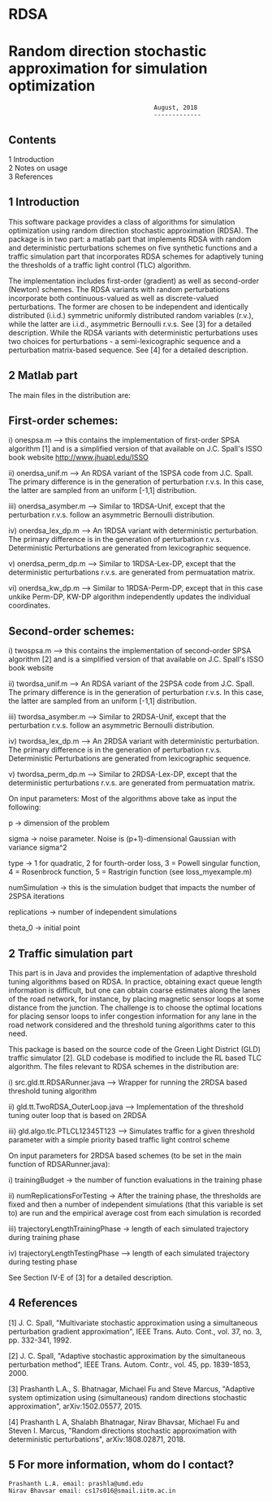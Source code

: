 # RDSA
Random direction stochastic approximation for simulation optimization
=====================================================================
											August, 2018
											-------------
Contents
--------
1 Introduction                                                                                                  
2 Notes on usage	
3 References
                                                       
1 Introduction
--------------
This software package provides a class of algorithms for simulation optimization using random direction stochastic approximation (RDSA). The package is in two part: a matlab part that implements RDSA with random and deterministic perturbations schemes on five synthetic functions and a traffic simulation part that incorporates RDSA schemes for adaptively tuning the thresholds of a traffic light control (TLC) algorithm.

The implementation includes first-order (gradient) as well as second-order (Newton) schemes. The RDSA variants with random perturbations incorporate both continuous-valued as well as discrete-valued perturbations. The former are chosen to be independent and identically distributed (i.i.d.) symmetric uniformly distributed random variables (r.v.), while the latter are i.i.d., asymmetric Bernoulli r.v.s. See [3] for a detailed description. While the RDSA variants with deterministic perturbations uses two choices for perturbations - a semi-lexicographic sequence and a perturbation matrix-based sequence. See [4] for a detailed description.

2 Matlab part
--------------
The main files in the distribution are:

First-order schemes:
-------------------
i) onespsa.m --> this contains the implementation of first-order SPSA algorithm [1] and is a simplified version of that available on J.C. Spall's ISSO book website http://www.jhuapl.edu/ISSO

ii) onerdsa_unif.m --> An RDSA variant of the 1SPSA code from J.C. Spall. The primary difference is in the generation of perturbation r.v.s. In this case, the latter are sampled from an uniform [-1,1] distribution.

iii) onerdsa_asymber.m --> Similar to 1RDSA-Unif, except that the perturbation r.v.s. follow an asymmetric Bernoulli distribution.

iv) onerdsa_lex_dp.m --> An 1RDSA variant with deterministic perturbation. The primary difference is in the generation of perturbation r.v.s. Deterministic Perturbations are generated from lexicographic sequence.

v) onerdsa_perm_dp.m --> Similar to 1RDSA-Lex-DP, except that the deterministic perturbations r.v.s. are generated from permuatation matrix.

vi) onerdsa_kw_dp.m --> Similar to 1RDSA-Perm-DP, except that in this case unkike Perm-DP, KW-DP algorithm independently updates the individual coordinates.


Second-order schemes:
---------------------
i) twospsa.m --> this contains the implementation of second-order SPSA algorithm [2] and is a simplified version of that available on J.C. Spall's ISSO book website 

ii) twordsa_unif.m --> An RDSA variant of the 2SPSA code from J.C. Spall. The primary difference is in the generation of perturbation r.v.s. In this case, the latter are sampled from an uniform [-1,1] distribution.

iii) twordsa_asymber.m --> Similar to 2RDSA-Unif, except that the perturbation r.v.s. follow an asymmetric Bernoulli distribution.

iv) twordsa_lex_dp.m --> An 2RDSA variant with deterministic perturbation. The primary difference is in the generation of perturbation r.v.s. Deterministic Perturbations are generated from lexicographic sequence.

v) twordsa_perm_dp.m --> Similar to 2RDSA-Lex-DP, except that the deterministic perturbations r.v.s. are generated from permuatation matrix.



On input parameters: Most of the algorithms above take as input the following:

p -> dimension of the problem

sigma -> noise parameter. Noise is (p+1)-dimensional Gaussian with variance sigma^2

type -> 1 for quadratic, 2 for fourth-order loss, 3 = Powell singular function, 4 = Rosenbrock function, 5 = Rastrigin function (see loss_myexample.m)

numSimulation -> this is the simulation budget that impacts the number of 2SPSA iterations

replications -> number of independent simulations

theta_0 -> initial point

2 Traffic simulation part
-------------------------

This part is in Java and provides the implementation of adaptive threshold tuning algorithms based on RDSA. 
In practice, obtaining exact queue length information is difficult, but one can obtain coarse estimates along the lanes of the road network, for instance, by placing magnetic sensor loops at some distance from the junction. The challenge is to choose the optimal locations for placing sensor loops to infer congestion information for any lane in the road network considered and the threshold tuning algorithms cater to this need.

This package is based on the source code of the Green Light District (GLD) traffic simulator [2]. GLD codebase is modified to include the RL based TLC algorithm. The files relevant to RDSA schemes in the distribution are: 

i) src.gld.tt.RDSARunner.java --> Wrapper for running the 2RDSA based threshold tuning algorithm

ii) gld.tt.TwoRDSA_OuterLoop.java --> Implementation of the  threshold tuning outer loop that is based on 2RDSA 

iii) gld.algo.tlc.PTLCL12345T123 --> Simulates traffic for a given threshold parameter with a simple priority based traffic light control scheme

On input parameters for 2RDSA based schemes (to be set in the main function of RDSARunner.java): 

i) trainingBudget -> the number of function evaluations in the training phase 

ii) numReplicationsForTesting -> After the training phase, the thresholds are fixed and then a number of independent simulations (that this variable is set to) are run and the empirical average cost from each simulation is recorded 

iii) trajectoryLengthTrainingPhase -> length of each simulated trajectory during training phase

iv) trajectoryLengthTestingPhase --> length of each simulated trajectory during testing phase

See Section IV-E of [3] for a detailed description.

4 References
------------
[1] J. C. Spall, "Multivariate stochastic approximation using a simultaneous perturbation gradient approximation", IEEE Trans. Auto. Cont., vol. 37, no. 3, pp. 332-341, 1992.

[2] J. C. Spall, "Adaptive stochastic approximation by the simultaneous perturbation method", IEEE Trans. Autom. Contr., vol. 45, pp. 1839-1853, 2000.

[3] Prashanth L.A., S. Bhatnagar, Michael Fu and Steve Marcus, "Adaptive system optimization using (simultaneous) random directions stochastic approximation", arXiv:1502.05577, 2015.

[4] Prashanth L A, Shalabh Bhatnagar, Nirav Bhavsar, Michael Fu and Steven I. Marcus, "Random directions stochastic approximation with deterministic perturbations", 	arXiv:1808.02871, 2018.

5 For more information, whom do I contact?
------------------------------------------

    Prashanth L.A. email: prashla@umd.edu
    Nirav Bhavsar email: cs17s016@smail.iitm.ac.in